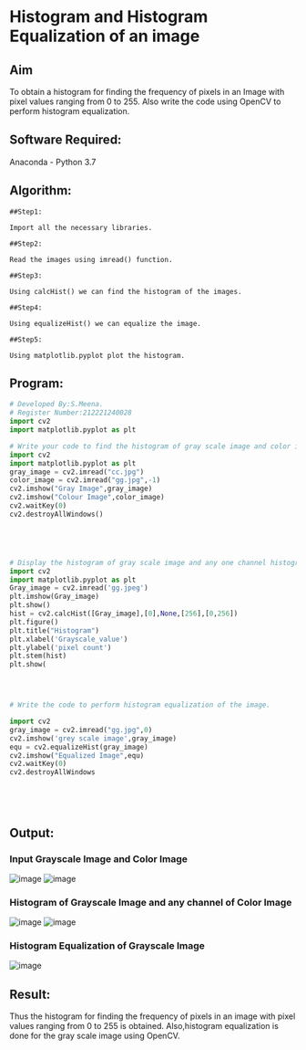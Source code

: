 # Histogram and Histogram Equalization of an image
## Aim
To obtain a histogram for finding the frequency of pixels in an Image with pixel values ranging from 0 to 255. Also write the code using OpenCV to perform histogram equalization.

## Software Required:
Anaconda - Python 3.7

## Algorithm: 
```
##Step1:

Import all the necessary libraries.

##Step2:

Read the images using imread() function.

##Step3:

Using calcHist() we can find the histogram of the images.

##Step4:

Using equalizeHist() we can equalize the image.

##Step5:

Using matplotlib.pyplot plot the histogram.
```
## Program:
```python
# Developed By:S.Meena.
# Register Number:212221240028
import cv2
import matplotlib.pyplot as plt

# Write your code to find the histogram of gray scale image and color image channels.
import cv2
import matplotlib.pyplot as plt
gray_image = cv2.imread("cc.jpg")
color_image = cv2.imread("gg.jpg",-1)
cv2.imshow("Gray Image",gray_image)
cv2.imshow("Colour Image",color_image)
cv2.waitKey(0)
cv2.destroyAllWindows()





# Display the histogram of gray scale image and any one channel histogram from color image
import cv2
import matplotlib.pyplot as plt
Gray_image = cv2.imread('gg.jpeg')
plt.imshow(Gray_image)
plt.show()
hist = cv2.calcHist([Gray_image],[0],None,[256],[0,256])
plt.figure()
plt.title("Histogram")
plt.xlabel('Grayscale_value')
plt.ylabel('pixel count')
plt.stem(hist)
plt.show(




# Write the code to perform histogram equalization of the image. 

import cv2
gray_image = cv2.imread("gg.jpg",0)
cv2.imshow('grey scale image',gray_image)
equ = cv2.equalizeHist(gray_image)
cv2.imshow("Equalized Image",equ)
cv2.waitKey(0)
cv2.destroyAllWindows 






```
## Output:
### Input Grayscale Image and Color Image
![image](https://user-images.githubusercontent.com/94677128/165501820-519975b3-5426-4025-ad41-00eb3d414d19.png)
![image](https://user-images.githubusercontent.com/94677128/165501853-d38d7009-5586-4115-b02d-c8cacf270797.png)


### Histogram of Grayscale Image and any channel of Color Image
![image](https://user-images.githubusercontent.com/94677128/165501976-72d4b9ec-64a9-48ef-83e6-bc596c8cc1fc.png)
![image](https://user-images.githubusercontent.com/94677128/165502018-7e5c3d4a-98a6-48b4-92d6-2f7eb51f8cf3.png)

### Histogram Equalization of Grayscale Image
![image](https://user-images.githubusercontent.com/94677128/165502064-67e99f3b-b24e-4ac1-a86f-77af1d52d93a.png)

## Result: 
Thus the histogram for finding the frequency of pixels in an image with pixel values ranging from 0 to 255 is obtained. Also,histogram equalization is done for the gray scale image using OpenCV.

